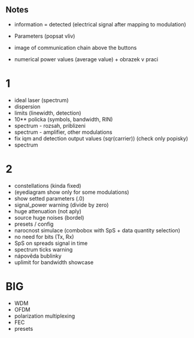 ## Notes
- information = detected (electrical signal after mapping to modulation)

- Parameters (popsat vliv)
- image of communication chain above the buttons
- numerical power values (average value) + obrazek v praci

# 1
- ideal laser (spectrum)
- dispersion
- limits (linewidth, detection)
- 10** policka (symbols, bandwidth, RIN)
- spectrum - rozsah, priblizeni
- spectrum - amplifier, other modulations
- fix iqm and detection output values (sqr(carrier)) (check only popisky)
- spectrum


# 2
- constellations (kinda fixed)
- (eyediagram show only for some modulations)
- show setted parameters (.0)
- signal_power warning (divide by zero)
- huge attenuation (not aply)
- source huge noises (bordel)
- presets / config
- narocnost simulace (combobox with SpS + data quantity selection)
- no need for bits (Tx, Rx)
- SpS on spreads signal in time
- spectrum ticks warning
- nápověda bublinky
- uplimit for bandwidth showcase

# BIG
- WDM
- OFDM
- polarization multiplexing
- FEC
- presets